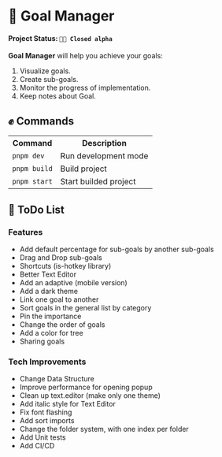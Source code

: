 # 🎯 Goal Manager

#### Project Status: `👨‍💻 Closed alpha`

**Goal Manager** will help you achieve your goals:
1. Visualize goals.
2. Create sub-goals.
3. Monitor the progress of implementation.
4. Keep notes about Goal.

## ✊ Commands

<table>
    <tr>
        <th>Command</th>
        <th>Description</th>
    </tr>
    <tr>
        <td><code>pnpm dev</code></td>
        <td>Run development mode</td>
    </tr>
    <tr>
        <td><code>pnpm build</code></td>
        <td>Build project</td>
    </tr>
    <tr>
        <td><code>pnpm start</code></td>
        <td>Start builded project</td>
    </tr>
</table>

## 🎯 ToDo List

### Features

- Add default percentage for sub-goals by another sub-goals
- Drag and Drop sub-goals
- Shortcuts (is-hotkey library)
- Better Text Editor
- Add an adaptive (mobile version)
- Add a dark theme
- Link one goal to another
- Sort goals in the general list by category
- Pin the importance 
- Change the order of goals
- Add a color for tree
- Sharing goals

### Tech Improvements

- Change Data Structure
- Improve performance for opening popup
- Clean up text.editor (make only one theme)
- Add italic style for Text Editor
- Fix font flashing
- Add sort imports
- Change the folder system, with one index per folder
- Add Unit tests
- Add CI/CD
